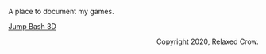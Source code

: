 A place to document my games.

[Jump Bash 3D](https://relaxedcrow.github.io/jumping-games)

<p style="text-align: right">Copyright 2020, Relaxed Crow.</p>
